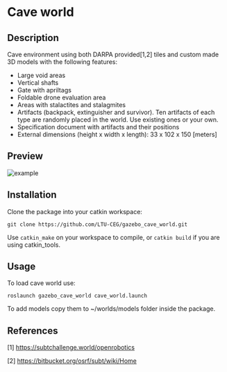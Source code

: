 Cave world
=============

## Description

Cave environment using both DARPA provided[1,2] tiles and custom made 3D models with the following features:

* Large void areas
* Vertical shafts
* Gate with apriltags
* Foldable drone evaluation area
* Areas with stalactites and stalagmites
* Artifacts (backpack, extinguisher and survivor). Ten artifacts of each type are randomly placed in the world. Use existing ones or your own.
* Specification document with artifacts and their positions
* External dimensions (height x width x length): 33 x 102 x 150 [meters]

## Preview

![example](https://i.imgur.com/dn9dqBX.png)


## Installation

Clone the package into your catkin workspace:
```
git clone https://github.com/LTU-CEG/gazebo_cave_world.git
```
Use `catkin_make` on your workspace to compile, or `catkin build` if you are using catkin_tools.

## Usage

To load cave world use:
```
roslaunch gazebo_cave_world cave_world.launch
```

To add models copy them to ~/worlds/models folder inside the package.


## References

[1] https://subtchallenge.world/openrobotics

[2] https://bitbucket.org/osrf/subt/wiki/Home
